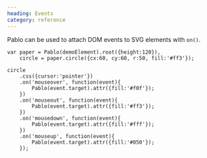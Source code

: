 ```yaml
--- 
heading: Events
category: reference
---
```



Pablo can be used to attach DOM events to SVG elements with `on()`.

    
    var paper = Pablo(demoElement).root({height:120}),
        circle = paper.circle({cx:60, cy:60, r:50, fill:'#ff3'});

    circle
        .css({cursor:'pointer'})
        .on('mouseover', function(event){
            Pablo(event.target).attr({fill:'#f0f'});
        })
        .on('mouseout', function(event){
            Pablo(event.target).attr({fill:'#ff3'});
        })
        .on('mousedown', function(event){
            Pablo(event.target).attr({fill:'#fff'});
        })
        .on('mouseup', function(event){
            Pablo(event.target).attr({fill:'#050'});
        });